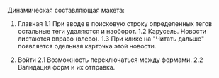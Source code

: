 Динамическая составляющая макета:

1. Главная
1.1 При вводе в поисковую строку определенных тегов остальные теги удаляются и наоборот.
1.2 Карусель. Новости листаются вправо (влево).
1.3 При клике на "Читать дальше" появляется одельная карточка этой новости.

2. Войти
2.1 Возможность переключаться между формами.
2.2 Валидация форм и их отправка.